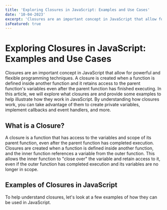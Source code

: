 ```yaml
---
title: 'Exploring Closures in JavaScript: Examples and Use Cases'
date: '10-04-2023'
excerpt: 'Closures are an important concept in JavaScript that allow for powerful and flexible programming techniques. A closure is created when a function is defined inside another function and it retains access to the parent function's variables even after the parent function has finished executing. By understanding how closures work, you can take advantage of them to create private variables, implement callbacks and event handlers, and more.'
isFeatured: true
---
```


# Exploring Closures in JavaScript: Examples and Use Cases

Closures are an important concept in JavaScript that allow for powerful and flexible programming techniques. A closure is created when a function is defined inside another function and it retains access to the parent function's variables even after the parent function has finished executing. In this article, we will explore what closures are and provide some examples to help illustrate how they work in JavaScript. By understanding how closures work, you can take advantage of them to create private variables, implement callbacks and event handlers, and more.

## What is a Closure?

A closure is a function that has access to the variables and scope of its parent function, even after the parent function has completed execution. Closures are created when a function is defined inside another function, and the inner function references a variable from the outer function. This allows the inner function to "close over" the variable and retain access to it, even if the outer function has completed execution and its variables are no longer in scope.

## Examples of Closures in JavaScript

To help understand closures, let's look at a few examples of how they can be used in JavaScript.